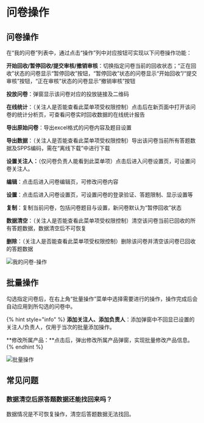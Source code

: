 # 问卷操作

## 问卷操作

在“我的问卷”列表中，通过点击“操作”列中对应按钮可实现以下问卷操作功能：

**开始回收/暂停回收/提交审核/撤销审核**：切换指定问卷当前的回收状态；“正在回收”状态的问卷显示“暂停回收”按钮，“暂停回收”状态的问卷显示“开始回收”/“提交审核”按钮，“正在审核”状态的问卷显示“撤销审核”按钮

**投放问卷**：弹窗显示该问卷对应的投放链接及二维码

**在线统计**：（关注人是否能查看此菜单项受权限控制）点击后在新页面中打开该问卷的统计分析页，可查看问卷实时回收数据的在线统计报告

**导出原始问卷**：导出excel格式的问卷内容及题目设置

**导出数据**：（关注人是否能查看此菜单项受权限控制）导出该问卷当前所有答题数据及SPPS编码，需在“离线下载”中进行下载

**设置关注人：**（仅问卷负责人能看到此菜单项）点击后进入问卷设置页，可设置问卷关注人。

**编辑**：点击后进入问卷编辑页，可修改问卷内容

**设置**：点击后进入问卷设置页，可设置问卷的登录验证、答题限制、显示设置等

**复制**：复制当前问卷，包括问卷题目与设置，新问卷默认为“暂停回收”状态

**数据清空**：（关注人是否能查看此菜单项受权限控制）清空该问卷当前已回收的所有答题数据，数据清空后不可恢复

**删除**：（关注人是否能查看此菜单项受权限控制）删除该问卷并清空该问卷已回收的答题数据

![我的问卷-操作](../../.gitbook/assets/Snipaste\_2023-10-09\_16-04-21.png)

## 批量操作

勾选指定问卷后，在右上角“批量操作”菜单中选择需要进行的操作，操作完成后会自动应用到所勾选的问卷中。

{% hint style="info" %}
**添加关注人、添加负责人**：添加弹窗中不回显已设置的关注人/负责人，仅用于当次的批量添加操作。

**修改所属产品：**点击后，弹出修改所属产品弹窗，实现批量修改产品信息。
{% endhint %}

![批量操作](../../.gitbook/assets/企业微信截图\_16968389912247.png)

## 常见问题

### 数据清空后原答题数据还能找回来吗？

数据情况是不可恢复操作，清空后答题数据无法找回。
